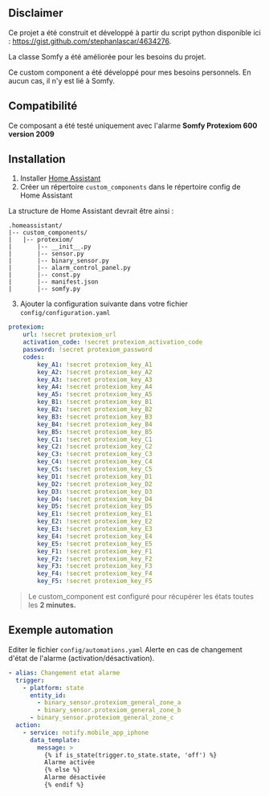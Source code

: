 
## Disclaimer

Ce projet a été construit et développé à partir du script python disponible ici : https://gist.github.com/stephanlascar/4634276.

La classe Somfy a été améliorée pour les besoins du projet.

Ce custom component a été développé pour mes besoins personnels. En aucun cas, il n'y est lié à Somfy.

## Compatibilité
Ce composant a été testé uniquement avec l'alarme **Somfy Protexiom 600 version 2009**

## Installation

 1. Installer [Home Assistant](https://www.home-assistant.io/)
 2. Créer un répertoire `custom_components` dans le répertoire config de Home Assistant
 
 La structure de Home Assistant devrait être ainsi :

    .homeassistant/
    |-- custom_components/
    |   |-- protexiom/
    |       |-- __init__.py
    |       |-- sensor.py
    |       |-- binary_sensor.py
    |       |-- alarm_control_panel.py
    |       |-- const.py
    |       |-- manifest.json
    |       |-- somfy.py

 3. Ajouter la configuration suivante dans votre fichier `config/configuration.yaml`

```yaml
protexiom:  
	url: !secret protexiom_url
    activation_code: !secret protexiom_activation_code
    password: !secret protexiom_password
	codes:
	    key_A1: !secret protexiom_key_A1
	    key_A2: !secret protexiom_key_A2
	    key_A3: !secret protexiom_key_A3
	    key_A4: !secret protexiom_key_A4
	    key_A5: !secret protexiom_key_A5
	    key_B1: !secret protexiom_key_B1
	    key_B2: !secret protexiom_key_B2
	    key_B3: !secret protexiom_key_B3
	    key_B4: !secret protexiom_key_B4
	    key_B5: !secret protexiom_key_B5
	    key_C1: !secret protexiom_key_C1
	    key_C2: !secret protexiom_key_C2
	    key_C3: !secret protexiom_key_C3
	    key_C4: !secret protexiom_key_C4
	    key_C5: !secret protexiom_key_C5
	    key_D1: !secret protexiom_key_D1
	    key_D2: !secret protexiom_key_D2
	    key_D3: !secret protexiom_key_D3
	    key_D4: !secret protexiom_key_D4
	    key_D5: !secret protexiom_key_D5
	    key_E1: !secret protexiom_key_E1
	    key_E2: !secret protexiom_key_E2
	    key_E3: !secret protexiom_key_E3
	    key_E4: !secret protexiom_key_E4
	    key_E5: !secret protexiom_key_E5
	    key_F1: !secret protexiom_key_F1
	    key_F2: !secret protexiom_key_F2
	    key_F3: !secret protexiom_key_F3
	    key_F4: !secret protexiom_key_F4
	    key_F5: !secret protexiom_key_F5
```

> Le custom_component est configuré pour récupérer les états toutes les **2 minutes.**

## Exemple automation
Editer le fichier `config/automations.yaml`
Alerte en cas de changement d'état de l'alarme (activation/désactivation).
```yaml
- alias: Changement etat alarme
  trigger:
    - platform: state
      entity_id: 
	    - binary_sensor.protexiom_general_zone_a
	    - binary_sensor.protexiom_general_zone_b
      - binary_sensor.protexiom_general_zone_c
  action:
    - service: notify.mobile_app_iphone
      data_template:
        message: >
          {% if is_state(trigger.to_state.state, 'off') %}
          Alarme activée
          {% else %}
          Alarme désactivée
          {% endif %}
```

